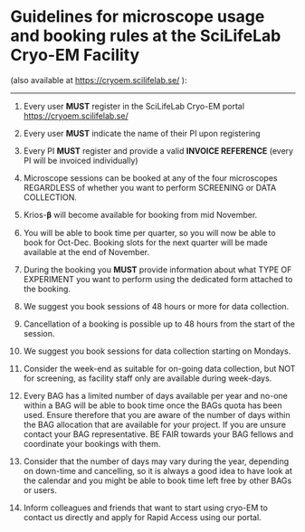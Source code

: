 
# Guidelines for microscope usage and booking rules at the SciLifeLab Cryo-EM Facility 
(also available at <https://cryoem.scilifelab.se/> ):

---
 
1. Every user **MUST** register in the SciLifeLab Cryo-EM portal <https://cryoem.scilifelab.se/> 
 
2. Every user **MUST** indicate the name of their PI upon registering
 
3. Every PI **MUST** register and provide a valid **INVOICE REFERENCE** (every PI will be invoiced individually)
 
4. Microscope sessions can be booked at any of the four microscopes REGARDLESS of whether you want to perform SCREENING or DATA COLLECTION.
 
5. Krios-𝛃 will become available for booking from mid November.
 
7. You will be able to book time per quarter, so you will now be able to book for Oct-Dec. Booking slots for the next quarter will be made available at the end of November.
 
8. During the booking you **MUST** provide information about what TYPE OF EXPERIMENT you want to perform using the dedicated form attached to the booking.
 
9. We suggest you book sessions of 48 hours or more for data collection. 
 
10. Cancellation of a booking is possible up to 48 hours from the start of the session. 
 
11. We suggest you book sessions for data collection starting on Mondays.
 
12. Consider the week-end as suitable for on-going data collection, but NOT for screening, as facility staff only are available during week-days.
 
13. Every BAG has a limited number of days available per year and no-one within a BAG will be able to book time once the BAGs quota has been used. Ensure therefore that you are aware of the number of days within the BAG allocation that are available for your project. If you are unsure contact your BAG representative. BE FAIR towards your BAG fellows and coordinate your bookings with them.
 
14. Consider that the number of days may vary during the year, depending on down-time and cancelling, so it is always a good idea to have look at the calendar and you might be able to book time left free by other BAGs or users.
 
15. Inform colleagues and friends that want to start using cryo-EM to contact us directly and apply for Rapid Access using our portal.
 
 
